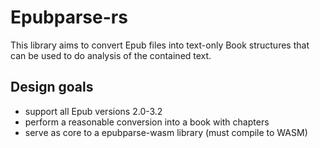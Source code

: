 # Epubparse-rs

This library aims to convert Epub files into text-only Book structures
that can be used to do analysis of the contained text.

## Design goals
- support all Epub versions 2.0-3.2 
- perform a reasonable conversion into a book with chapters
- serve as core to a epubparse-wasm library (must compile to WASM)